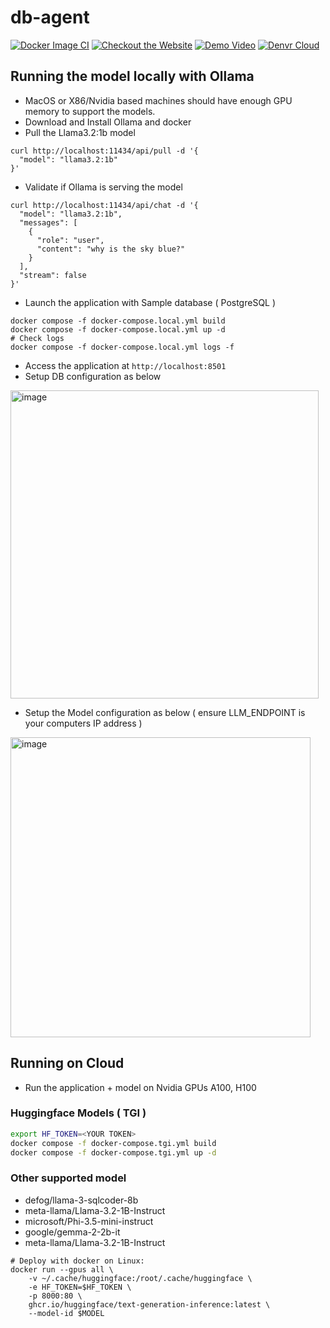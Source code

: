 # db-agent

[![Docker Image CI](https://github.com/db-agent/db-agent/actions/workflows/docker-image.yml/badge.svg)](https://github.com/db-agent/db-agent/actions/workflows/docker-image.yml)
[![Checkout the Website](https://img.shields.io/badge/Visit-Our%20Website-brightgreen)](https://www.db-agent.com)
[![Demo Video](https://img.shields.io/badge/Visit-Our%20Demo-red)](https://youtu.be/tt0oTIrY260)
[![Denvr Cloud](https://img.shields.io/badge/Deploy%20On-Denvr%20Cloud-brightgreen)](https://console.cloud.denvrdata.com/account/login)

## Running the model locally with Ollama

- MacOS or X86/Nvidia based machines should have enough GPU memory to support the models.
- Download and Install Ollama and docker
- Pull the Llama3.2:1b model

```
curl http://localhost:11434/api/pull -d '{
  "model": "llama3.2:1b"
}'
```

- Validate if Ollama is serving the model

```
curl http://localhost:11434/api/chat -d '{
  "model": "llama3.2:1b",
  "messages": [
    {
      "role": "user",
      "content": "why is the sky blue?"
    }
  ],
  "stream": false
}'
```

- Launch the application with Sample database ( PostgreSQL )

```
docker compose -f docker-compose.local.yml build
docker compose -f docker-compose.local.yml up -d
# Check logs
docker compose -f docker-compose.local.yml logs -f

```
- Access the application at `http://localhost:8501`
- Setup DB configuration as below

<img width="493" alt="image" src="https://github.com/user-attachments/assets/490e5469-e299-471b-8c9c-fa0e002f2bb6">

- Setup the Model configuration as below ( ensure LLM_ENDPOINT is your computers IP address )
<img width="480" alt="image" src="https://github.com/user-attachments/assets/d7b6e8c0-85e5-4b17-954a-3b79187d5c95">


## Running on Cloud

- Run the application + model on Nvidia GPUs A100, H100

### Huggingface Models ( TGI )

```bash
export HF_TOKEN=<YOUR TOKEN>
docker compose -f docker-compose.tgi.yml build
docker compose -f docker-compose.tgi.yml up -d
```

### Other supported model
- defog/llama-3-sqlcoder-8b
- meta-llama/Llama-3.2-1B-Instruct
- microsoft/Phi-3.5-mini-instruct
- google/gemma-2-2b-it
- meta-llama/Llama-3.2-1B-Instruct

```
# Deploy with docker on Linux:
docker run --gpus all \
	-v ~/.cache/huggingface:/root/.cache/huggingface \
 	-e HF_TOKEN=$HF_TOKEN \
	-p 8000:80 \
	ghcr.io/huggingface/text-generation-inference:latest \
	--model-id $MODEL
```












